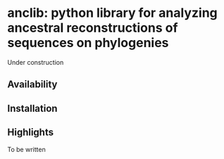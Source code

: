 # anclib: python library for analyzing ancestral reconstructions of sequences on phylogenies

Under construction

## Availability



## Installation



## Highlights

To be written